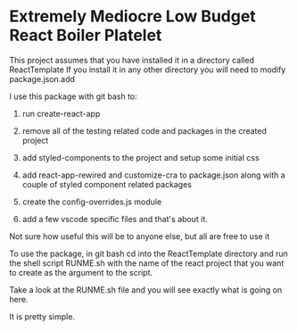 # Extremely Mediocre Low Budget React Boiler Platelet

This project assumes that you have installed it in a directory called ReactTemplate
If you install it in any other directory you will need to modify package.json.add

I use this package with git bash to:

1. run create-react-app

2. remove all of the testing related code and packages in the created project

3. add styled-components to the project and setup some initial css

4. add react-app-rewired and customize-cra to package.json along with a couple of styled component related packages

5. create the config-overrides.js module 

6. add a few vscode specific files and that's about it.

Not sure how useful this will be to anyone else, but all are free to use it

To use the package, in git bash cd into the ReactTemplate directory and run the shell script RUNME.sh with the name of the react project that you want to create as the argument to the script.

Take a look at the RUNME.sh file and you will see exactly what is going on here.

It is pretty simple.